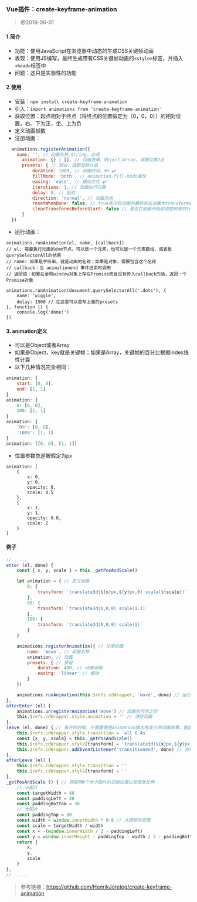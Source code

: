 ### Vue插件：create-keyframe-animation

> @2018-06-01

#### 1.简介
- 功能：使用JavaScript在浏览器中动态的生成CSS关键帧动画
- 表现：使用JS编写，最终生成带有CSS关键帧动画的`<style>`标签，并插入`<head>`标签中
- 问题：这只是实验性的功能

#### 2.使用
- 安装：`npm install create-keyframe-animation`
- 引入：`import animations from 'create-keyframe-animation'`
- 获取位置：起点相对于终点（将终点的位置假定为（0，0，0））的相对位置，右、下为正，坐、上为负
- 定义动画帧数
- 注册动画：

```javascript
  animations.registerAnimation({
  	name: '', // 动画名称,String，必须
      animation: {} | [], // 动画效果，Object|Array，详细见第3点
      presets: { // 预设，值都是默认值
          duration: 1000, // 动画时间，ms ✔️
          fillMode: 'both', // animation-fill-mode属性
          easing: 'ease', // 缓动方式 ✔️
          iterations: 1, // 动画执行次数
          delay: 0, // 延迟
          direction: 'normal', // 动画方向
          resetWhenDone: false, // true表示将动画的最终状态设置为transform属性
          clearTransformsBeforeStart: false // 是否在动画开始前清楚现有的transforms
      }
  })
```

- 运行动画：

```
animations.runAnimation(el, name, [callback])
// el: 需要执行动画的dom节点，可以是一个元素，也可以是一个元素数组，或者是querySelectorAll的结果
// name: 如果是字符串，就是动画的名称；如果是对象，需要包含这个名称
// callback：当 animationend 事件结束时调用
// 返回值：如果在全局window对象上存在Promise而且没有传入callback的话，返回一个Promise对象

animations.runAnimation(document.querySelectorAll('.dots'), {
	name: 'wiggle',
	delay: 1500 // 在这里可以重写上面的presets
}, function () {
	console.log('done!')
})
```



#### 3. animation定义

- 可以是Object或者Array
- 如果是Object，key就是关键帧；如果是Array，关键帧的百分比根据index线性计算
- 以下几种情况完全相同：

```javascript
animation: {
    start: [0, 0],
    end: [1, 1]
}
animation: {
    0: [0, 0],
    100: [1, 1]
}
animation: {
    '0%': [0, 0],
    '100%': [1, 1]
}
animation: [[0, 0], [1, 1]]
```

- 位置参数总是被假定为px

```
animation: [
    {
        x: 0,
        y: 0,
        opacity: 0,
        scale: 0.5
    },
    {
        x: 1,
        y: 1,
        opacity: 0.8,
        scale: 2
    }
]
```

#### 例子

```javascript
// .....
enter (el, done) {
    const { x, y, scale } = this._getPosAndScale()

    let animation = { // 定义动画
        0: {
            transform: `translate3d(${x}px,${y}px,0) scale(${scale})`
        },
        60: {
            transform: `translate3d(0,0,0) scale(1.1)`
        },
        100: {
            transform: `translate3d(0,0,0) scale(1)`
        }
    }

    animations.registerAnimation({ // 注册动画
        name: 'move', // 动画名称
        animation, // 动画
        presets: { // 预设
            duration: 400, // 动画间隔
            easing: 'linear' // 缓动
        }
    })

    animations.runAnimation(this.$refs.cdWrapper, 'move', done) // 运行动画,el就是需要动画的对象,done执行之后会跳转到afterEnter钩子
},
afterEnter (el) {
    animations.unregisterAnimation('move') // 动画执行完之后
    this.$refs.cdWrapper.style.animation = '' // 清空动画
},
leave (el, done) { // 离开的时候，不需要使用animation放大再变小的动画效果，就直接设置transform
    this.$refs.cdWrapper.style.transition = `all 0.4s`
    const {x, y, scale} = this._getPosAndScale()
    this.$refs.cdWrapper.style[transform] = `translate3d(${x}px,${y}px,0) scale(${scale})`
    this.$refs.cdWrapper.addEventListener('transitionend', done) // 监听过渡效果结束了之后，就执行done
},
afterLeave (el) {
    this.$refs.cdWrapper.style.transition = ''
    this.$refs.cdWrapper.style[transform] = ''
},
_getPosAndScale () { // 获取两W个大小图片的初始位置以及缩放比例
    // 小图片
    const targetWidth = 40
    const paddingLeft = 40
    const paddingBottom = 30
    // 大图片
    const paddingTop = 80
    const width = window.innerWidth * 0.8 // 大图标的宽度
    const scale = targetWidth / width
    const x = -(window.innerWidth / 2 - paddingLeft)
    const y = window.innerHeight - paddingTop - width / 2 - paddingBottom
    return {
        x,
        y,
        scale
    }
},
// .....
```

> 参考链接：https://github.com/HenrikJoreteg/create-keyframe-animation